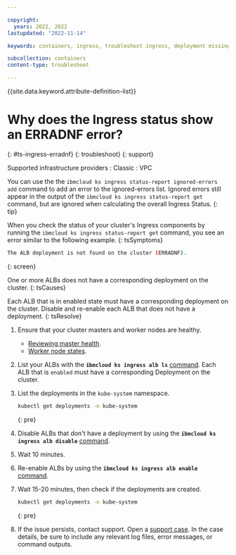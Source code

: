 ```yaml
---

copyright:
  years: 2022, 2022
lastupdated: "2022-11-14"

keywords: containers, ingress, troubleshoot ingress, deployment missing, erradnf

subcollection: containers
content-type: troubleshoot

---
```


{{site.data.keyword.attribute-definition-list}}


# Why does the Ingress status show an ERRADNF error?
{: #ts-ingress-erradnf}
{: troubleshoot}
{: support}

Supported infrastructure providers
:   Classic
:   VPC

You can use the the `ibmcloud ks ingress status-report ignored-errors add` command to add an error to the ignored-errors list. Ignored errors still appear in the output of the `ibmcloud ks ingress status-report get` command, but are ignored when calculating the overall Ingress Status.
{: tip}

When you check the status of your cluster's Ingress components by running the `ibmcloud ks ingress status-report get` command, you see an error similar to the following example.
{: tsSymptoms}

```sh
The ALB deployment is not found on the cluster (ERRADNF).
```
{: screen}

One or more ALBs does not have a corresponding deployment on the cluster.
{: tsCauses}

Each ALB that is in enabled state must have a corresponding deployment on the cluster. Disable and re-enable each ALB that does not have a deployment.
{: tsResolve}


1. Ensure that your cluster masters and worker nodes are healthy.
    - [Reviewing master health](/docs/containers?topic=containers-debug_master#review-master-health).
    - [Worker node states](/docs/containers?topic=containers-worker-node-state-reference).
1. List your ALBs with the **`ibmcloud ks ingress alb ls`** [command](/docs/containers?topic=containers-kubernetes-service-cli#cs_albs). Each ALB that is `enabled` must have a corresponding Deployment on the cluster.
1. List the deployments in the `kube-system` namespace. 
    ```sh
    kubectl get deployments -n kube-system
    ```
    {: pre}

1. Disable ALBs that don't have a deployment by using the **`ibmcloud ks ingress alb disable`** [command](/docs/containers?topic=containers-kubernetes-service-cli#cs_alb_disable).

1. Wait 10 minutes.

1. Re-enable ALBs by using the **`ibmcloud ks ingress alb enable`** [command](/docs/containers?topic=containers-kubernetes-service-cli#cs_alb_configure).

1. Wait 15-20 minutes, then check if the deployments are created.
    ```sh
    kubectl get deployments -n kube-system
    ```
    {: pre}
    
1. If the issue persists, contact support. Open a [support case](/docs/get-support?topic=get-support-using-avatar). In the case details, be sure to include any relevant log files, error messages, or command outputs.



